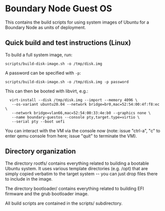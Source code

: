 # Boundary Node Guest OS
This contains the build scripts for using system images of Ubuntu for a Boundary Node as units of deployment.

## Quick build and test instructions (Linux)
To build a full system image, run:

  `scripts/build-disk-image.sh -o /tmp/disk.img`

A password can be specified with `-p`:

  `scripts/build-disk-image.sh -o /tmp/disk.img -p password`

This can then be booted with libvirt, e.g.:
```
  virt-install --disk /tmp/disk.img --import --memory 4096 \
   --os-variant ubuntu20.04 --network bridge=br0,mac=52:54:00:4f:f8:ec \
   --network bridge=vlan66,mac=52:54:00:33:4e:b0 --graphics none \
   --name boundary-guestos --console pty,target.type=virtio \
   --serial pty --boot uefi
```
You can interact with the VM via the console now (note: issue "ctrl-a", "c"
to enter qemu console from here; issue "quit" to terminate the VM).

## Directory organization

The directory rootfs/ contains everything related to building a bootable Ubuntu system. It uses various template directories (e.g. /opt) that are simply copied verbatim to the target system -- you can just drop files there to include in the image.

The directory bootloader/ contains everything related to building EFI firmware and the grub bootloader image. 

All build scripts are contained in the scripts/ subdirectory.
